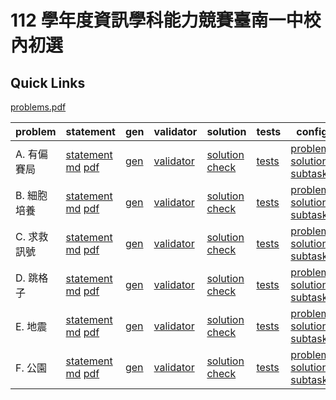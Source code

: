 # 112 學年度資訊學科能力競賽臺南一中校內初選

## Quick Links
[problems.pdf](pA/attachments/problems.pdf)

| problem | statement | gen | validator | solution | tests | config | author |
| --- | --- | --- | --- | --- | --- | --- | --- |
| A. 有偏賽局 | [statement](pA/statement) </br> [md](pA/statement/index.md) [pdf](pA/statement/index.pdf) | [gen](pA/gen) | [validator](pA/validator) | [solution](pA/solution) [check](pA/solutions-check.txt) | [tests](pA/tests) | [problem](pA/problem.json) </br> [solutions](pA/solutions.json) </br> [subtasks](pA/subtasks.json) | 王淇
| B. 細胞培養 | [statement](pB/statement) </br> [md](pB/statement/index.md) [pdf](pB/statement/index.pdf) | [gen](pB/gen) | [validator](pB/validator) | [solution](pB/solution) [check](pB/solutions-check.txt) | [tests](pB/tests) | [problem](pB/problem.json) </br> [solutions](pB/solutions.json) </br> [subtasks](pB/subtasks.json) | 王淇
| C. 求救訊號 | [statement](pC/statement) </br> [md](pC/statement/index.md) [pdf](pC/statement/index.pdf) | [gen](pC/gen) | [validator](pC/validator) | [solution](pC/solution) [check](pC/solutions-check.txt) | [tests](pC/tests) | [problem](pC/problem.json) </br> [solutions](pC/solutions.json) </br> [subtasks](pC/subtasks.json) | 高嘉泓
| D. 跳格子 | [statement](pD/statement) </br> [md](pD/statement/index.md) [pdf](pD/statement/index.pdf) | [gen](pD/gen) | [validator](pD/validator) | [solution](pD/solution) [check](pD/solutions-check.txt) | [tests](pD/tests) | [problem](pD/problem.json) </br> [solutions](pD/solutions.json) </br> [subtasks](pD/subtasks.json) | 高嘉泓
| E. 地震 | [statement](pE/statement) </br> [md](pE/statement/index.md) [pdf](pE/statement/index.pdf) | [gen](pE/gen) | [validator](pE/validator) | [solution](pE/solution) [check](pE/solutions-check.txt) | [tests](pE/tests) | [problem](pE/problem.json) </br> [solutions](pE/solutions.json) </br> [subtasks](pE/subtasks.json) | 高嘉泓
| F. 公園 | [statement](pF/statement) </br> [md](pF/statement/index.md) [pdf](pF/statement/index.pdf) | [gen](pF/gen) | [validator](pF/validator) | [solution](pF/solution) [check](pF/solutions-check.txt) | [tests](pF/tests) | [problem](pF/problem.json) </br> [solutions](pF/solutions.json) </br> [subtasks](pF/subtasks.json) | 高嘉泓
<!-- new problem -->

